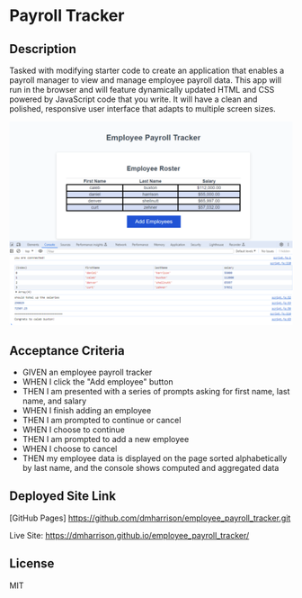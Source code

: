 # Payroll Tracker

## Description

Tasked with modifying starter code to create an application that enables a payroll manager to view and manage employee payroll data. This app will run in the browser and will feature dynamically updated HTML and CSS powered by JavaScript code that you write. It will have a clean and polished, responsive user interface that adapts to multiple screen sizes.

<img alt="screenshot" src="./Assets/payroll_snapshot.png">

## Acceptance Criteria

- GIVEN an employee payroll tracker
- WHEN I click the "Add employee" button
- THEN I am presented with a series of prompts asking for first name, last name, and salary
- WHEN I finish adding an employee
- THEN I am prompted to continue or cancel
- WHEN I choose to continue
- THEN I am prompted to add a new employee
- WHEN I choose to cancel
- THEN my employee data is displayed on the page sorted alphabetically by last name, and the console shows computed and aggregated data

## Deployed Site Link

[GitHub Pages] https://github.com/dmharrison/employee_payroll_tracker.git

Live Site: https://dmharrison.github.io/employee_payroll_tracker/

## License

MIT
